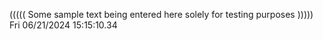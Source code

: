 ((((( Some sample text being entered here solely for testing purposes ))))) Fri 06/21/2024 15:15:10.34
